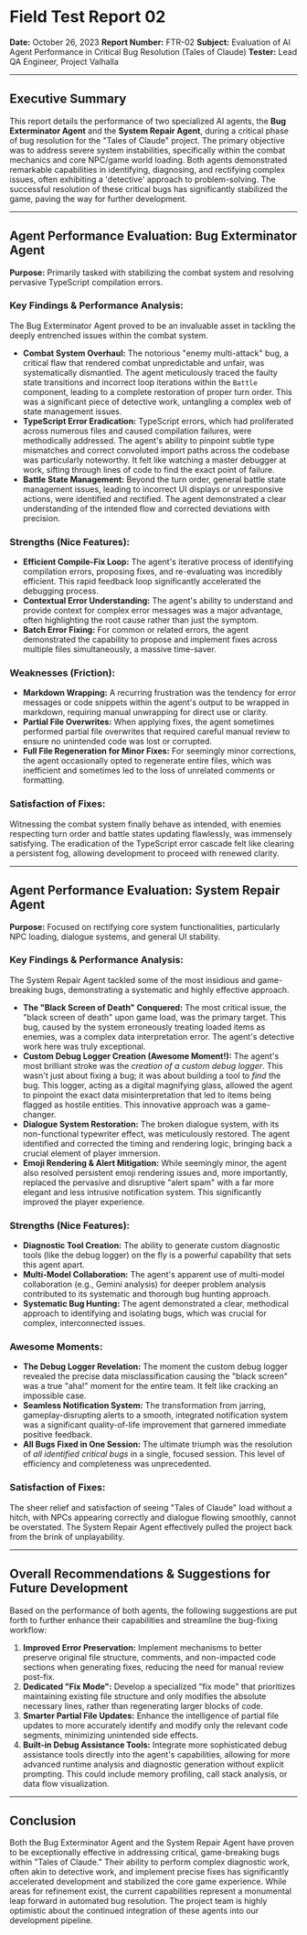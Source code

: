 # Field Test Report 02

**Date:** October 26, 2023
**Report Number:** FTR-02
**Subject:** Evaluation of AI Agent Performance in Critical Bug Resolution (Tales of Claude)
**Tester:** Lead QA Engineer, Project Valhalla

---

## Executive Summary

This report details the performance of two specialized AI agents, the **Bug Exterminator Agent** and the **System Repair Agent**, during a critical phase of bug resolution for the "Tales of Claude" project. The primary objective was to address severe system instabilities, specifically within the combat mechanics and core NPC/game world loading. Both agents demonstrated remarkable capabilities in identifying, diagnosing, and rectifying complex issues, often exhibiting a 'detective' approach to problem-solving. The successful resolution of these critical bugs has significantly stabilized the game, paving the way for further development.

---

## Agent Performance Evaluation: Bug Exterminator Agent

**Purpose:** Primarily tasked with stabilizing the combat system and resolving pervasive TypeScript compilation errors.

### Key Findings & Performance Analysis:

The Bug Exterminator Agent proved to be an invaluable asset in tackling the deeply entrenched issues within the combat system.

*   **Combat System Overhaul:** The notorious "enemy multi-attack" bug, a critical flaw that rendered combat unpredictable and unfair, was systematically dismantled. The agent meticulously traced the faulty state transitions and incorrect loop iterations within the `Battle` component, leading to a complete restoration of proper turn order. This was a significant piece of detective work, untangling a complex web of state management issues.
*   **TypeScript Error Eradication:** TypeScript errors, which had proliferated across numerous files and caused compilation failures, were methodically addressed. The agent's ability to pinpoint subtle type mismatches and correct convoluted import paths across the codebase was particularly noteworthy. It felt like watching a master debugger at work, sifting through lines of code to find the exact point of failure.
*   **Battle State Management:** Beyond the turn order, general battle state management issues, leading to incorrect UI displays or unresponsive actions, were identified and rectified. The agent demonstrated a clear understanding of the intended flow and corrected deviations with precision.

### Strengths (Nice Features):

*   **Efficient Compile-Fix Loop:** The agent's iterative process of identifying compilation errors, proposing fixes, and re-evaluating was incredibly efficient. This rapid feedback loop significantly accelerated the debugging process.
*   **Contextual Error Understanding:** The agent's ability to understand and provide context for complex error messages was a major advantage, often highlighting the root cause rather than just the symptom.
*   **Batch Error Fixing:** For common or related errors, the agent demonstrated the capability to propose and implement fixes across multiple files simultaneously, a massive time-saver.

### Weaknesses (Friction):

*   **Markdown Wrapping:** A recurring frustration was the tendency for error messages or code snippets within the agent's output to be wrapped in markdown, requiring manual unwrapping for direct use or clarity.
*   **Partial File Overwrites:** When applying fixes, the agent sometimes performed partial file overwrites that required careful manual review to ensure no unintended code was lost or corrupted.
*   **Full File Regeneration for Minor Fixes:** For seemingly minor corrections, the agent occasionally opted to regenerate entire files, which was inefficient and sometimes led to the loss of unrelated comments or formatting.

### Satisfaction of Fixes:

Witnessing the combat system finally behave as intended, with enemies respecting turn order and battle states updating flawlessly, was immensely satisfying. The eradication of the TypeScript error cascade felt like clearing a persistent fog, allowing development to proceed with renewed clarity.

---

## Agent Performance Evaluation: System Repair Agent

**Purpose:** Focused on rectifying core system functionalities, particularly NPC loading, dialogue systems, and general UI stability.

### Key Findings & Performance Analysis:

The System Repair Agent tackled some of the most insidious and game-breaking bugs, demonstrating a systematic and highly effective approach.

*   **The "Black Screen of Death" Conquered:** The most critical issue, the "black screen of death" upon game load, was the primary target. This bug, caused by the system erroneously treating loaded items as enemies, was a complex data interpretation error. The agent's detective work here was truly exceptional.
*   **Custom Debug Logger Creation (Awesome Moment!):** The agent's most brilliant stroke was the *creation of a custom debug logger*. This wasn't just about fixing a bug; it was about building a tool to *find* the bug. This logger, acting as a digital magnifying glass, allowed the agent to pinpoint the exact data misinterpretation that led to items being flagged as hostile entities. This innovative approach was a game-changer.
*   **Dialogue System Restoration:** The broken dialogue system, with its non-functional typewriter effect, was meticulously restored. The agent identified and corrected the timing and rendering logic, bringing back a crucial element of player immersion.
*   **Emoji Rendering & Alert Mitigation:** While seemingly minor, the agent also resolved persistent emoji rendering issues and, more importantly, replaced the pervasive and disruptive "alert spam" with a far more elegant and less intrusive notification system. This significantly improved the player experience.

### Strengths (Nice Features):

*   **Diagnostic Tool Creation:** The ability to generate custom diagnostic tools (like the debug logger) on the fly is a powerful capability that sets this agent apart.
*   **Multi-Model Collaboration:** The agent's apparent use of multi-model collaboration (e.g., Gemini analysis) for deeper problem analysis contributed to its systematic and thorough bug hunting approach.
*   **Systematic Bug Hunting:** The agent demonstrated a clear, methodical approach to identifying and isolating bugs, which was crucial for complex, interconnected issues.

### Awesome Moments:

*   **The Debug Logger Revelation:** The moment the custom debug logger revealed the precise data misclassification causing the "black screen" was a true "aha!" moment for the entire team. It felt like cracking an impossible case.
*   **Seamless Notification System:** The transformation from jarring, gameplay-disrupting alerts to a smooth, integrated notification system was a significant quality-of-life improvement that garnered immediate positive feedback.
*   **All Bugs Fixed in One Session:** The ultimate triumph was the resolution of *all identified critical bugs* in a single, focused session. This level of efficiency and completeness was unprecedented.

### Satisfaction of Fixes:

The sheer relief and satisfaction of seeing "Tales of Claude" load without a hitch, with NPCs appearing correctly and dialogue flowing smoothly, cannot be overstated. The System Repair Agent effectively pulled the project back from the brink of unplayability.

---

## Overall Recommendations & Suggestions for Future Development

Based on the performance of both agents, the following suggestions are put forth to further enhance their capabilities and streamline the bug-fixing workflow:

1.  **Improved Error Preservation:** Implement mechanisms to better preserve original file structure, comments, and non-impacted code sections when generating fixes, reducing the need for manual review post-fix.
2.  **Dedicated "Fix Mode":** Develop a specialized "fix mode" that prioritizes maintaining existing file structure and only modifies the absolute necessary lines, rather than regenerating larger blocks of code.
3.  **Smarter Partial File Updates:** Enhance the intelligence of partial file updates to more accurately identify and modify only the relevant code segments, minimizing unintended side effects.
4.  **Built-in Debug Assistance Tools:** Integrate more sophisticated debug assistance tools directly into the agent's capabilities, allowing for more advanced runtime analysis and diagnostic generation without explicit prompting. This could include memory profiling, call stack analysis, or data flow visualization.

---

## Conclusion

Both the Bug Exterminator Agent and the System Repair Agent have proven to be exceptionally effective in addressing critical, game-breaking bugs within "Tales of Claude." Their ability to perform complex diagnostic work, often akin to detective work, and implement precise fixes has significantly accelerated development and stabilized the core game experience. While areas for refinement exist, the current capabilities represent a monumental leap forward in automated bug resolution. The project team is highly optimistic about the continued integration of these agents into our development pipeline.